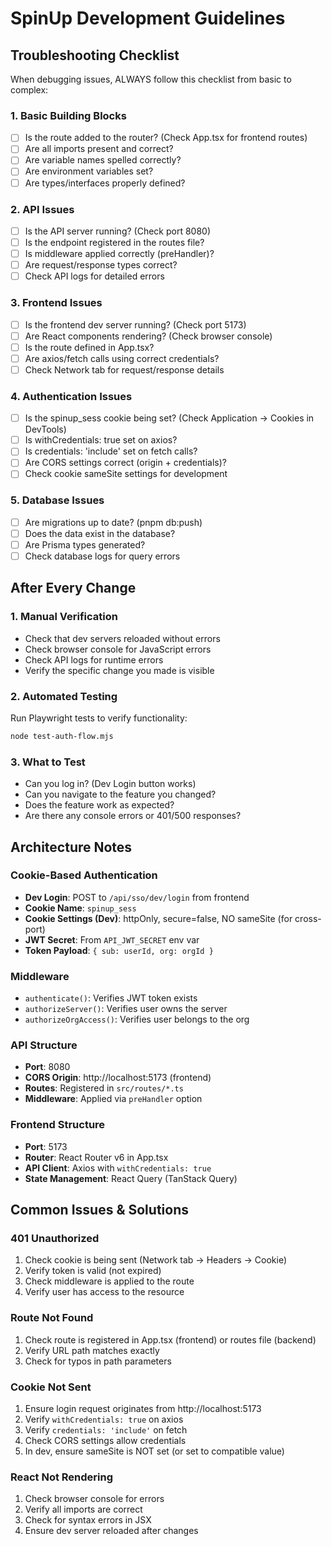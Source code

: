 # SpinUp Development Guidelines

## Troubleshooting Checklist

When debugging issues, ALWAYS follow this checklist from basic to complex:

### 1. **Basic Building Blocks**
- [ ] Is the route added to the router? (Check App.tsx for frontend routes)
- [ ] Are all imports present and correct?
- [ ] Are variable names spelled correctly?
- [ ] Are environment variables set?
- [ ] Are types/interfaces properly defined?

### 2. **API Issues**
- [ ] Is the API server running? (Check port 8080)
- [ ] Is the endpoint registered in the routes file?
- [ ] Is middleware applied correctly (preHandler)?
- [ ] Are request/response types correct?
- [ ] Check API logs for detailed errors

### 3. **Frontend Issues**
- [ ] Is the frontend dev server running? (Check port 5173)
- [ ] Are React components rendering? (Check browser console)
- [ ] Is the route defined in App.tsx?
- [ ] Are axios/fetch calls using correct credentials?
- [ ] Check Network tab for request/response details

### 4. **Authentication Issues**
- [ ] Is the spinup_sess cookie being set? (Check Application → Cookies in DevTools)
- [ ] Is withCredentials: true set on axios?
- [ ] Is credentials: 'include' set on fetch calls?
- [ ] Are CORS settings correct (origin + credentials)?
- [ ] Check cookie sameSite settings for development

### 5. **Database Issues**
- [ ] Are migrations up to date? (pnpm db:push)
- [ ] Does the data exist in the database?
- [ ] Are Prisma types generated?
- [ ] Check database logs for query errors

## After Every Change

### 1. **Manual Verification**
- Check that dev servers reloaded without errors
- Check browser console for JavaScript errors
- Check API logs for runtime errors
- Verify the specific change you made is visible

### 2. **Automated Testing**
Run Playwright tests to verify functionality:
```bash
node test-auth-flow.mjs
```

### 3. **What to Test**
- Can you log in? (Dev Login button works)
- Can you navigate to the feature you changed?
- Does the feature work as expected?
- Are there any console errors or 401/500 responses?

## Architecture Notes

### Cookie-Based Authentication
- **Dev Login**: POST to `/api/sso/dev/login` from frontend
- **Cookie Name**: `spinup_sess`
- **Cookie Settings (Dev)**: httpOnly, secure=false, NO sameSite (for cross-port)
- **JWT Secret**: From `API_JWT_SECRET` env var
- **Token Payload**: `{ sub: userId, org: orgId }`

### Middleware
- `authenticate()`: Verifies JWT token exists
- `authorizeServer()`: Verifies user owns the server
- `authorizeOrgAccess()`: Verifies user belongs to the org

### API Structure
- **Port**: 8080
- **CORS Origin**: http://localhost:5173 (frontend)
- **Routes**: Registered in `src/routes/*.ts`
- **Middleware**: Applied via `preHandler` option

### Frontend Structure
- **Port**: 5173
- **Router**: React Router v6 in App.tsx
- **API Client**: Axios with `withCredentials: true`
- **State Management**: React Query (TanStack Query)

## Common Issues & Solutions

### 401 Unauthorized
1. Check cookie is being sent (Network tab → Headers → Cookie)
2. Verify token is valid (not expired)
3. Check middleware is applied to the route
4. Verify user has access to the resource

### Route Not Found
1. Check route is registered in App.tsx (frontend) or routes file (backend)
2. Verify URL path matches exactly
3. Check for typos in path parameters

### Cookie Not Sent
1. Ensure login request originates from http://localhost:5173
2. Verify `withCredentials: true` on axios
3. Verify `credentials: 'include'` on fetch
4. Check CORS settings allow credentials
5. In dev, ensure sameSite is NOT set (or set to compatible value)

### React Not Rendering
1. Check browser console for errors
2. Verify all imports are correct
3. Check for syntax errors in JSX
4. Ensure dev server reloaded after changes
